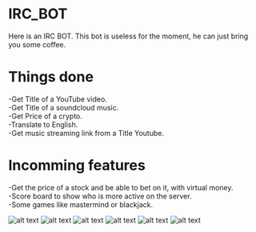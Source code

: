 # IRC_BOT
Here is an IRC BOT. 
This bot is useless for the moment, he can just bring you some coffee.

# Things done
-Get Title of a YouTube video.  
-Get Title of a soundcloud music.  
-Get Price of a crypto.   
-Translate to English.   
-Get music streaming link from a Title Youtube.  

# Incomming features
-Get the price of a stock and be able to bet on it, with virtual money.   
-Score board to show who is more active on the server.  
-Some games like mastermind or blackjack.   

![alt text](https://i.ibb.co/PC2xd52/title-yt.jpg)
![alt text](https://i.ibb.co/1JzFRrP/soundcloud-title.jpg)
![alt text](https://i.ibb.co/kHVHkWg/crypto.jpg)
![alt text](https://i.ibb.co/phyvhGb/getytlink.jpg)
![alt text](https://i.ibb.co/vw3Qt61/hexchatchine.jpg)
![alt text](https://i.ibb.co/RDjHPRS/webclientchina.jpg)
